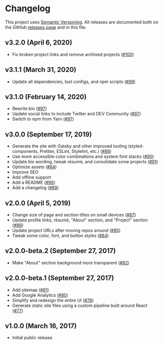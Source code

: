 # Changelog

This project uses [Semantic Versioning](https://semver.org/). All releases are documented both on the GitHub [releases page](https://github.com/pdhoopr/website/releases) and in this file.

## v3.2.0 (April 6, 2020)

- Fix broken project links and remove archived projects ([#100](https://github.com/pdhoopr/website/issues/100))

## v3.1.1 (March 31, 2020)

- Update all dependencies, tool configs, and npm scripts ([#99](https://github.com/pdhoopr/website/issues/99))

## v3.1.0 (February 14, 2020)

- Rewrite bio ([#97](https://github.com/pdhoopr/website/issues/97))
- Update social links to include Twitter and DEV Community ([#97](https://github.com/pdhoopr/website/issues/97))
- Switch to npm from Yarn ([#97](https://github.com/pdhoopr/website/issues/88))

## v3.0.0 (September 17, 2019)

- Generate the site with Gatsby and other improved tooling (styled-components, Prettier, ESLint, Stylelint, etc.) ([#88](https://github.com/pdhoopr/website/issues/88))
- Use more accessible color combinations and system font stacks ([#90](https://github.com/pdhoopr/website/issues/90))
- Update bio wording, tweak résumé, and consolidate some projects ([#91](https://github.com/pdhoopr/website/issues/91))
- Optimize assets ([#64](https://github.com/pdhoopr/website/issues/64))
- Improve SEO
- Add offline support
- Add a README ([#66](https://github.com/pdhoopr/website/issues/66))
- Add a changelog ([#89](https://github.com/pdhoopr/website/issues/89))

## v2.0.0 (April 5, 2019)

- Change size of page and section titles on small devices ([#87](https://github.com/pdhoopr/website/pull/87))
- Update profile links, résumé, "About" section, and "Project" section ([#86](https://github.com/pdhoopr/website/pull/86))
- Update project URLs after moving repos around ([#85](https://github.com/pdhoopr/website/pull/85))
- Tweak some color, font, and button styles ([#84](https://github.com/pdhoopr/website/pull/84))

## v2.0.0-beta.2 (September 27, 2017)

- Make "About" section background more transparent ([#82](https://github.com/pdhoopr/website/pull/82))

## v2.0.0-beta.1 (September 27, 2017)

- Add sitemap ([#81](https://github.com/pdhoopr/website/pull/81))
- Add Google Analytics ([#80](https://github.com/pdhoopr/website/pull/80))
- Simplify and redesign the entire UI ([#78](https://github.com/pdhoopr/website/pull/78))
- Generate static site files using a custom pipeline built around React ([#77](https://github.com/pdhoopr/website/pull/77))

## v1.0.0 (March 16, 2017)

- Initial public release
